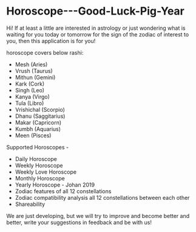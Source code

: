 # Horoscope---Good-Luck-Pig-Year
Hi! If at least a little are interested in astrology or just wondering what is waiting for you today or tomorrow for the sign of the zodiac of interest to you, then this application is for you!

horoscope  covers below rashi:
- Mesh (Aries)
- Vrush (Taurus) 
- Mithun (Gemini) 
- Kark (Cork)
- Singh (Leo)
- Kanya (Virgo)
- Tula (Libro)
- Vrishichal (Scorpio)
- Dhanu (Saggitarius)
- Makar (Capricorn)
- Kumbh (Aquarius)
- Meen (Pisces)

Supported Horoscopes -
* Daily Horoscope 
* Weekly Horoscope
* Weekly Love Horoscope 
* Monthly Horoscope 
* Yearly Horoscope - Johan 2019
* Zodiac features of all 12 constellations
* Zodiac compatibility analysis all 12 constellations between each other
* Shareability

We are just developing, but we will try to improve and become better and better, write your suggestions in feedback and be with us!
